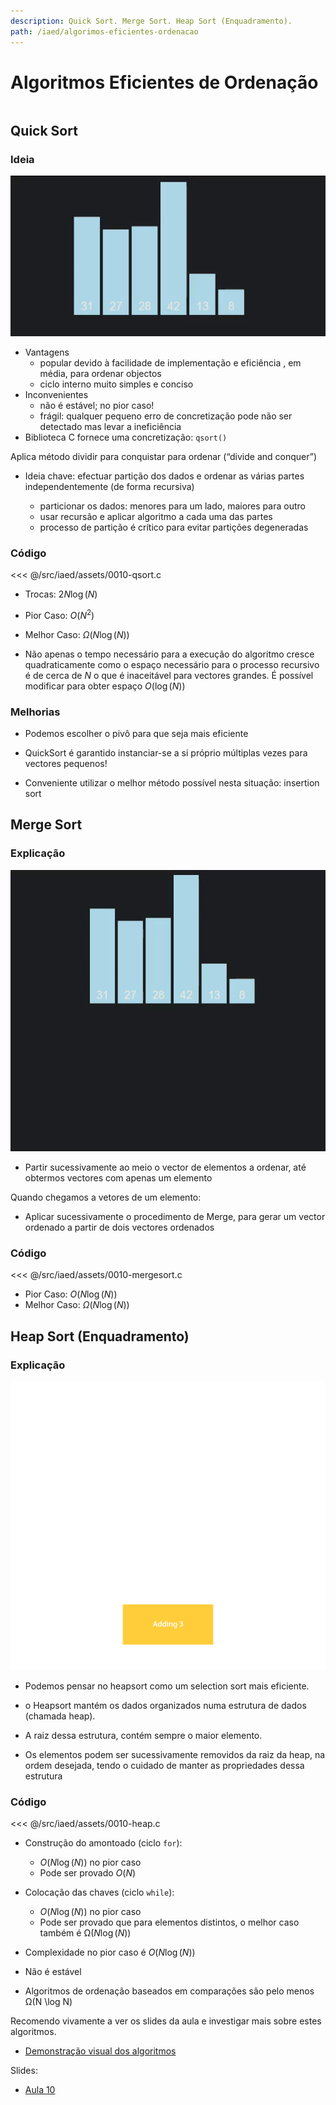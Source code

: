 ```yaml
---
description: Quick Sort. Merge Sort. Heap Sort (Enquadramento).
path: /iaed/algorimos-eficientes-ordenacao
---
```


# Algoritmos Eficientes de Ordenação

```toc

```

## Quick Sort

### Ideia

![Quick Sort](./assets/0010-qsort.gif)

- Vantagens
  - popular devido à facilidade de implementação e eficiência
    , em média, para ordenar objectos
  - ciclo interno muito simples e conciso
- Inconvenientes
  - não é estável; no pior caso!
  - frágil: qualquer pequeno erro de concretização pode não ser
    detectado mas levar a ineficiência
- Biblioteca C fornece uma concretização: `qsort()`

Aplica método dividir para conquistar para ordenar
(“divide and conquer”)

- Ideia chave: efectuar partição dos dados e ordenar as
  várias partes independentemente (de forma recursiva)

  - particionar os dados: menores para um lado, maiores para outro
  - usar recursão e aplicar algoritmo a cada uma das partes
  - processo de partição é crítico para evitar partições degeneradas

### Código

<<< @/src/iaed/assets/0010-qsort.c

- Trocas: $2N \log (N)$
- Pior Caso: $O(N^2)$
- Melhor Caso: $\Omega(N \log (N))$

- Não apenas o tempo necessário para a execução do
  algoritmo cresce quadraticamente como o espaço
  necessário para o processo recursivo é de cerca de $N$ o
  que é inaceitável para vectores grandes. É possível
  modificar para obter espaço $O(\log (N))$

### Melhorias

- Podemos escolher o pivô para que seja mais eficiente

- QuickSort é garantido instanciar-se a si próprio múltiplas
  vezes para vectores pequenos!
- Conveniente utilizar o melhor método possível nesta
  situação: insertion sort

## Merge Sort

### Explicação

![Merge](./assets/0010-merge-sort.gif)

- Partir sucessivamente ao
  meio o vector de
  elementos a ordenar,
  até obtermos vectores
  com apenas um elemento

Quando chegamos a vetores de um elemento:

- Aplicar sucessivamente o
  procedimento de Merge,
  para gerar um vector
  ordenado a partir de dois
  vectores ordenados

### Código

<<< @/src/iaed/assets/0010-mergesort.c

- Pior Caso: $O(N \log (N))$
- Melhor Caso: $\Omega(N \log (N))$

## Heap Sort (Enquadramento)

### Explicação

![Merge](./assets/0010-heap.gif)

- Podemos pensar no heapsort como um selection sort
  mais eficiente.

- o Heapsort mantém os dados organizados
  numa estrutura de dados (chamada heap).
- A raiz dessa estrutura, contém sempre
  o maior elemento.
- Os elementos podem ser sucessivamente removidos
  da raiz da heap, na ordem desejada, tendo o cuidado
  de manter as propriedades dessa estrutura

### Código

<<< @/src/iaed/assets/0010-heap.c

- Construção do amontoado (ciclo `for`):
  - $O(N \log (N))$ no pior caso
  - Pode ser provado $O(N)$
- Colocação das chaves (ciclo `while`):
  - $O(N \log (N))$ no pior caso
  - Pode ser provado que para elementos distintos, o melhor caso
    também é Ω$(N \log (N))$
- Complexidade no pior caso é $O(N \log (N))$
- Não é estável

- Algoritmos de ordenação baseados em comparações
  são pelo menos Ω(N \log N)

Recomendo vivamente a ver os slides da aula e investigar mais sobre estes algoritmos.

- [Demonstração visual dos algoritmos](https://gonque.github.io/sorting-algos/)

Slides:

- [Aula 10](https://drive.google.com/file/d/15_1rxryl8zCLxsx8h-95sZ_LmzTpJRXk/view?usp=sharing)
